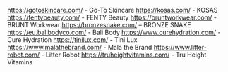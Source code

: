 https://gotoskincare.com/ - Go-To Skincare
https://kosas.com/ - KOSAS
https://fentybeauty.com/ - FENTY Beauty
https://bruntworkwear.com/ - BRUNT Workwear
https://bronzesnake.com/ – BRONZE SNAKE
https://eu.balibodyco.com/ - Bali Body
https://www.curehydration.com/ - Cure Hydration
https://tinilux.com/ - Tini Lux
https://www.malathebrand.com/ - Mala the Brand
https://www.litter-robot.com/ - Litter Robot
https://truheightvitamins.com/ - Tru Height Vitamins